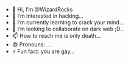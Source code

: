 - 👋 Hi, I’m @WizardRocks
- 👀 I’m interested in hacking...
- 🌱 I’m currently learning to crack your mind...
- 💞️ I’m looking to collaborate on dark web ;D...
- 📫 How to reach me is only death...
- 😄 Pronouns: ...
- ⚡ Fun fact: you are gay...

<!---
WizardRocks/WizardRocks is a ✨ special ✨ repository because its `README.md` (this file) appears on your GitHub profile.
You can click the Preview link to take a look at your changes.
--->

